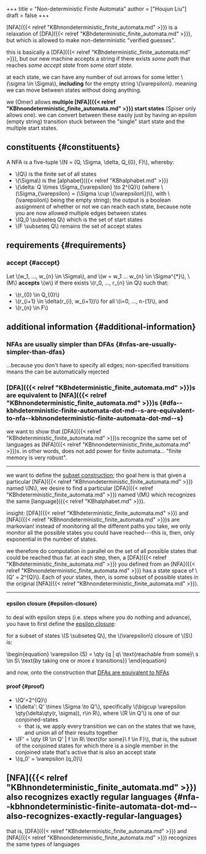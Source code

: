 +++
title = "Non-deterministic Finite Automata"
author = ["Houjun Liu"]
draft = false
+++

[NFA]({{< relref "KBhnondeterministic_finite_automata.md" >}}) is a relaxation of [DFA]({{< relref "KBhdeterministic_finite_automata.md" >}}), but which is allowed to make non-deterministic "verified guesses".

this is basically a [DFA]({{< relref "KBhdeterministic_finite_automata.md" >}}), but our new machine accepts a string if there exists _some path_ that reaches _some accept state_ from _some start state_.

at each state, we can have any number of out arrows for some letter \\(\sigma \in \Sigma\\), **including** for the empty string \\(\varepsilon\\). meaning we can move between states without doing anything.

we (Omer) allows **multiple [NFA]({{< relref "KBhnondeterministic_finite_automata.md" >}}) start states** (Spiser only allows one). we can convert between these easily just by having an epsilon (empty string) transition stuck between the "single" start state and the multiple start states.


## constituents {#constituents}

A NFA is a five-tuple \\(N = (Q, \Sigma, \delta, Q\_{0}, F)\\), whereby:

-   \\(Q\\) is the finite set of all states
-   \\(\Sigma\\) is the [alphabet]({{< relref "KBhalphabet.md" >}})
-   \\(\delta: Q \times \Sigma\_{\varepsilon} \to 2^{Q}\\) (where \\(\Sigma\_{\varepsilon} = (\Sigma \cup \\{\varepsilon\\})\\), with \\(\varepsilon\\) being the empty string); the output is a boolean assignment of whether or not we can reach each state, because note you are now allowed multiple edges between states
-   \\(Q\_0 \subseteq Q\\) which is the set of start states
-   \\(F \subseteq Q\\) remains the set of accept states


## requirements {#requirements}


### accept {#accept}

Let \\(w\_1, ..., w\_{n} \in \Sigma\\), and \\(w = w\_1 ... w\_{n} \in \Sigma^{\*}\\), \\(M\\) **accepts** \\(w\\) if there exists \\(r\_0, ..., r\_{n} \in Q\\) such that:

-   \\(r\_{0} \in Q\_{0}\\)
-   \\(r\_{i+1} \in \delta(r\_{i}, w\_{i+1})\\) for all \\(i=0, ..., n-{1}\\), and
-   \\(r\_{n} \in F\\)


## additional information {#additional-information}


### NFAs are usually simpler than DFAs {#nfas-are-usually-simpler-than-dfas}

...because you don't have to specify all edges; non-specified transitions means the can be automatically rejected


### [DFA]({{< relref "KBhdeterministic_finite_automata.md" >}})s are equivalent to [NFA]({{< relref "KBhnondeterministic_finite_automata.md" >}})s {#dfa--kbhdeterministic-finite-automata-dot-md--s-are-equivalent-to-nfa--kbhnondeterministic-finite-automata-dot-md--s}

we want to show that [DFA]({{< relref "KBhdeterministic_finite_automata.md" >}})s recognize the same set of languages as [NFA]({{< relref "KBhnondeterministic_finite_automata.md" >}})s. in other words, does not add power for finite automata... "finite memory is very robust".

---

we want to define the [subset construction](#dfa--kbhdeterministic-finite-automata-dot-md--s-are-equivalent-to-nfa--kbhnondeterministic-finite-automata-dot-md--s); tho goal here is that given a particular [NFA]({{< relref "KBhnondeterministic_finite_automata.md" >}}) named \\(N\\), we desire to find a particular [DFA]({{< relref "KBhdeterministic_finite_automata.md" >}}) named \\(M\\) which recognizes the same [language]({{< relref "KBhalphabet.md" >}}).

insight: [DFA]({{< relref "KBhdeterministic_finite_automata.md" >}}) and [NFA]({{< relref "KBhnondeterministic_finite_automata.md" >}})s are markovian! instead of monitoring all the different paths you take, we only monitor all the possible states you could have reached---this is, then, only exponential in the number of states.

we therefore do computation in parallel on the set of all possible states that could be reached thus far. at each step, then, a [DFA]({{< relref "KBhdeterministic_finite_automata.md" >}}) you defined from an [NFA]({{< relref "KBhnondeterministic_finite_automata.md" >}}) has a state space of \\(Q' = 2^{Q}\\). Each of your states, then, is some subset of possible states in the original [NFA]({{< relref "KBhnondeterministic_finite_automata.md" >}}).

---


#### epsilon closure {#epsilon-closure}

to deal with epsilon steps (i.e. steps where you do nothing and advance), you have to first define the [epsilon closure](#dfa--kbhdeterministic-finite-automata-dot-md--s-are-equivalent-to-nfa--kbhnondeterministic-finite-automata-dot-md--s):

for a subset of states \\(S \subseteq Q\\), the \\(\varepsilon\\) closure of \\(S\\) is:

\begin{equation}
\varepsilon (S) = \qty {q | q\ \text{reachable from some}\ s \in S\ \text{by taking one or more $\varepsilon$ transitions}}
\end{equation}

and now, onto the construction that [DFAs are equivalent to NFAs](#dfa--kbhdeterministic-finite-automata-dot-md--s-are-equivalent-to-nfa--kbhnondeterministic-finite-automata-dot-md--s)


#### proof {#proof}

-   \\(Q'=2^{Q}\\)
-   \\(\delta': Q' \times \Sigma \to Q'\\), specifically \\(\bigcup \varepsilon \qty(\delta\qty(r, \sigma)), r\in R\\), where \\(R \in Q'\\) is one of our conjoined-states
    -   that is, we apply every transition we can on the states that we have, and union all of their results together
-   \\(F' = \qty {R \in Q' | f \in R\ \text{for some}\ f \in F}\\), that is, the subset of the conjoined states for which there is a single member in the conjoined state that's active that is also an accept state
-   \\(q\_0' = \varepsilon (q\_0)\\)


## [NFA]({{< relref "KBhnondeterministic_finite_automata.md" >}}) also recognizes exactly regular languages {#nfa--kbhnondeterministic-finite-automata-dot-md--also-recognizes-exactly-regular-languages}

that is, [DFA]({{< relref "KBhdeterministic_finite_automata.md" >}}) and [NFA]({{< relref "KBhnondeterministic_finite_automata.md" >}}) recognizes the same types of languages
